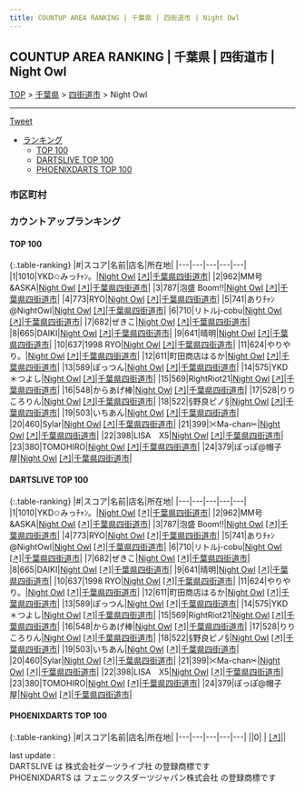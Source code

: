 ```yaml
---
title: COUNTUP AREA RANKING | 千葉県 | 四街道市 | Night Owl
---
```

## COUNTUP AREA RANKING | 千葉県 | 四街道市 | Night Owl

[TOP](/darts/rank/) > [千葉県](/darts/rank/千葉県/) > [四街道市](/darts/rank/千葉県/四街道市/) > Night Owl

___

<a href="https://twitter.com/share?ref_src=twsrc%5Etfw" data-text="COUNTUP AREA RANKING | 千葉県四街道市Night Owl" class="twitter-share-button" data-hashtags="DARTSLIVE,PHOENIXDARTS,darts,ダーツ" data-show-count="false">Tweet</a>

* [ランキング](#カウントアップランキング)
    * [TOP 100](#top-100)
    * [DARTSLIVE TOP 100](#dartslive-top-100)
    * [PHOENIXDARTS TOP 100](#phoenixdarts-top-100)

### 市区町村

<ul>

</ul>

### カウントアップランキング

#### TOP 100



{:.table-ranking}
|#|スコア|名前|店名|所在地|
|---|---|---|---|---|
|1|1010|<span class="rank-name-dl">YKD✩みっﾁｬﾝ。</span>|<a href="/darts/rank/shops/f4267815cd7f6f900d9b047a20a7ba1e.html">Night Owl</a> <a href="https://search.dartslive.com/jp/shop/f4267815cd7f6f900d9b047a20a7ba1e">[↗]</a>|<a href="/darts/rank/千葉県/四街道市">千葉県四街道市</a>|
|2|962|<span class="rank-name-dl">MM号&amp;ASKA</span>|<a href="/darts/rank/shops/f4267815cd7f6f900d9b047a20a7ba1e.html">Night Owl</a> <a href="https://search.dartslive.com/jp/shop/f4267815cd7f6f900d9b047a20a7ba1e">[↗]</a>|<a href="/darts/rank/千葉県/四街道市">千葉県四街道市</a>|
|3|787|<span class="rank-name-dl">泡盛 Boom!!</span>|<a href="/darts/rank/shops/f4267815cd7f6f900d9b047a20a7ba1e.html">Night Owl</a> <a href="https://search.dartslive.com/jp/shop/f4267815cd7f6f900d9b047a20a7ba1e">[↗]</a>|<a href="/darts/rank/千葉県/四街道市">千葉県四街道市</a>|
|4|773|<span class="rank-name-dl">RYO</span>|<a href="/darts/rank/shops/f4267815cd7f6f900d9b047a20a7ba1e.html">Night Owl</a> <a href="https://search.dartslive.com/jp/shop/f4267815cd7f6f900d9b047a20a7ba1e">[↗]</a>|<a href="/darts/rank/千葉県/四街道市">千葉県四街道市</a>|
|5|741|<span class="rank-name-dl">ありﾁｬﾝ@NightOwl</span>|<a href="/darts/rank/shops/f4267815cd7f6f900d9b047a20a7ba1e.html">Night Owl</a> <a href="https://search.dartslive.com/jp/shop/f4267815cd7f6f900d9b047a20a7ba1e">[↗]</a>|<a href="/darts/rank/千葉県/四街道市">千葉県四街道市</a>|
|6|710|<span class="rank-name-dl">リトルj-cobu</span>|<a href="/darts/rank/shops/f4267815cd7f6f900d9b047a20a7ba1e.html">Night Owl</a> <a href="https://search.dartslive.com/jp/shop/f4267815cd7f6f900d9b047a20a7ba1e">[↗]</a>|<a href="/darts/rank/千葉県/四街道市">千葉県四街道市</a>|
|7|682|<span class="rank-name-dl">ぜきこ</span>|<a href="/darts/rank/shops/f4267815cd7f6f900d9b047a20a7ba1e.html">Night Owl</a> <a href="https://search.dartslive.com/jp/shop/f4267815cd7f6f900d9b047a20a7ba1e">[↗]</a>|<a href="/darts/rank/千葉県/四街道市">千葉県四街道市</a>|
|8|665|<span class="rank-name-dl">DAIKI</span>|<a href="/darts/rank/shops/f4267815cd7f6f900d9b047a20a7ba1e.html">Night Owl</a> <a href="https://search.dartslive.com/jp/shop/f4267815cd7f6f900d9b047a20a7ba1e">[↗]</a>|<a href="/darts/rank/千葉県/四街道市">千葉県四街道市</a>|
|9|641|<span class="rank-name-dl">晴明</span>|<a href="/darts/rank/shops/f4267815cd7f6f900d9b047a20a7ba1e.html">Night Owl</a> <a href="https://search.dartslive.com/jp/shop/f4267815cd7f6f900d9b047a20a7ba1e">[↗]</a>|<a href="/darts/rank/千葉県/四街道市">千葉県四街道市</a>|
|10|637|<span class="rank-name-dl">1998 RYO</span>|<a href="/darts/rank/shops/f4267815cd7f6f900d9b047a20a7ba1e.html">Night Owl</a> <a href="https://search.dartslive.com/jp/shop/f4267815cd7f6f900d9b047a20a7ba1e">[↗]</a>|<a href="/darts/rank/千葉県/四街道市">千葉県四街道市</a>|
|11|624|<span class="rank-name-dl">やりやり。</span>|<a href="/darts/rank/shops/f4267815cd7f6f900d9b047a20a7ba1e.html">Night Owl</a> <a href="https://search.dartslive.com/jp/shop/f4267815cd7f6f900d9b047a20a7ba1e">[↗]</a>|<a href="/darts/rank/千葉県/四街道市">千葉県四街道市</a>|
|12|611|<span class="rank-name-dl">町田商店はるか</span>|<a href="/darts/rank/shops/f4267815cd7f6f900d9b047a20a7ba1e.html">Night Owl</a> <a href="https://search.dartslive.com/jp/shop/f4267815cd7f6f900d9b047a20a7ba1e">[↗]</a>|<a href="/darts/rank/千葉県/四街道市">千葉県四街道市</a>|
|13|589|<span class="rank-name-dl">ぽっつん</span>|<a href="/darts/rank/shops/f4267815cd7f6f900d9b047a20a7ba1e.html">Night Owl</a> <a href="https://search.dartslive.com/jp/shop/f4267815cd7f6f900d9b047a20a7ba1e">[↗]</a>|<a href="/darts/rank/千葉県/四街道市">千葉県四街道市</a>|
|14|575|<span class="rank-name-dl">YKD＊つよし</span>|<a href="/darts/rank/shops/f4267815cd7f6f900d9b047a20a7ba1e.html">Night Owl</a> <a href="https://search.dartslive.com/jp/shop/f4267815cd7f6f900d9b047a20a7ba1e">[↗]</a>|<a href="/darts/rank/千葉県/四街道市">千葉県四街道市</a>|
|15|569|<span class="rank-name-dl">RightRiot21</span>|<a href="/darts/rank/shops/f4267815cd7f6f900d9b047a20a7ba1e.html">Night Owl</a> <a href="https://search.dartslive.com/jp/shop/f4267815cd7f6f900d9b047a20a7ba1e">[↗]</a>|<a href="/darts/rank/千葉県/四街道市">千葉県四街道市</a>|
|16|548|<span class="rank-name-dl">からあげ棒</span>|<a href="/darts/rank/shops/f4267815cd7f6f900d9b047a20a7ba1e.html">Night Owl</a> <a href="https://search.dartslive.com/jp/shop/f4267815cd7f6f900d9b047a20a7ba1e">[↗]</a>|<a href="/darts/rank/千葉県/四街道市">千葉県四街道市</a>|
|17|528|<span class="rank-name-dl">りりころりん</span>|<a href="/darts/rank/shops/f4267815cd7f6f900d9b047a20a7ba1e.html">Night Owl</a> <a href="https://search.dartslive.com/jp/shop/f4267815cd7f6f900d9b047a20a7ba1e">[↗]</a>|<a href="/darts/rank/千葉県/四街道市">千葉県四街道市</a>|
|18|522|<span class="rank-name-dl">§野良ピノ§</span>|<a href="/darts/rank/shops/f4267815cd7f6f900d9b047a20a7ba1e.html">Night Owl</a> <a href="https://search.dartslive.com/jp/shop/f4267815cd7f6f900d9b047a20a7ba1e">[↗]</a>|<a href="/darts/rank/千葉県/四街道市">千葉県四街道市</a>|
|19|503|<span class="rank-name-dl">いちあん</span>|<a href="/darts/rank/shops/f4267815cd7f6f900d9b047a20a7ba1e.html">Night Owl</a> <a href="https://search.dartslive.com/jp/shop/f4267815cd7f6f900d9b047a20a7ba1e">[↗]</a>|<a href="/darts/rank/千葉県/四街道市">千葉県四街道市</a>|
|20|460|<span class="rank-name-dl">Sylar</span>|<a href="/darts/rank/shops/f4267815cd7f6f900d9b047a20a7ba1e.html">Night Owl</a> <a href="https://search.dartslive.com/jp/shop/f4267815cd7f6f900d9b047a20a7ba1e">[↗]</a>|<a href="/darts/rank/千葉県/四街道市">千葉県四街道市</a>|
|21|399|<span class="rank-name-dl">✂Ma-chan✂</span>|<a href="/darts/rank/shops/f4267815cd7f6f900d9b047a20a7ba1e.html">Night Owl</a> <a href="https://search.dartslive.com/jp/shop/f4267815cd7f6f900d9b047a20a7ba1e">[↗]</a>|<a href="/darts/rank/千葉県/四街道市">千葉県四街道市</a>|
|22|398|<span class="rank-name-dl">LISA　X5</span>|<a href="/darts/rank/shops/f4267815cd7f6f900d9b047a20a7ba1e.html">Night Owl</a> <a href="https://search.dartslive.com/jp/shop/f4267815cd7f6f900d9b047a20a7ba1e">[↗]</a>|<a href="/darts/rank/千葉県/四街道市">千葉県四街道市</a>|
|23|380|<span class="rank-name-dl">TOMOHIRO</span>|<a href="/darts/rank/shops/f4267815cd7f6f900d9b047a20a7ba1e.html">Night Owl</a> <a href="https://search.dartslive.com/jp/shop/f4267815cd7f6f900d9b047a20a7ba1e">[↗]</a>|<a href="/darts/rank/千葉県/四街道市">千葉県四街道市</a>|
|24|379|<span class="rank-name-dl">ぽっぽ@帽子屋</span>|<a href="/darts/rank/shops/f4267815cd7f6f900d9b047a20a7ba1e.html">Night Owl</a> <a href="https://search.dartslive.com/jp/shop/f4267815cd7f6f900d9b047a20a7ba1e">[↗]</a>|<a href="/darts/rank/千葉県/四街道市">千葉県四街道市</a>|


#### DARTSLIVE TOP 100



{:.table-ranking}
|#|スコア|名前|店名|所在地|
|---|---|---|---|---|
|1|1010|<span class="rank-name-dl">YKD✩みっﾁｬﾝ。</span>|<a href="/darts/rank/shops/f4267815cd7f6f900d9b047a20a7ba1e.html">Night Owl</a> <a href="https://search.dartslive.com/jp/shop/f4267815cd7f6f900d9b047a20a7ba1e">[↗]</a>|<a href="/darts/rank/千葉県/四街道市">千葉県四街道市</a>|
|2|962|<span class="rank-name-dl">MM号&amp;ASKA</span>|<a href="/darts/rank/shops/f4267815cd7f6f900d9b047a20a7ba1e.html">Night Owl</a> <a href="https://search.dartslive.com/jp/shop/f4267815cd7f6f900d9b047a20a7ba1e">[↗]</a>|<a href="/darts/rank/千葉県/四街道市">千葉県四街道市</a>|
|3|787|<span class="rank-name-dl">泡盛 Boom!!</span>|<a href="/darts/rank/shops/f4267815cd7f6f900d9b047a20a7ba1e.html">Night Owl</a> <a href="https://search.dartslive.com/jp/shop/f4267815cd7f6f900d9b047a20a7ba1e">[↗]</a>|<a href="/darts/rank/千葉県/四街道市">千葉県四街道市</a>|
|4|773|<span class="rank-name-dl">RYO</span>|<a href="/darts/rank/shops/f4267815cd7f6f900d9b047a20a7ba1e.html">Night Owl</a> <a href="https://search.dartslive.com/jp/shop/f4267815cd7f6f900d9b047a20a7ba1e">[↗]</a>|<a href="/darts/rank/千葉県/四街道市">千葉県四街道市</a>|
|5|741|<span class="rank-name-dl">ありﾁｬﾝ@NightOwl</span>|<a href="/darts/rank/shops/f4267815cd7f6f900d9b047a20a7ba1e.html">Night Owl</a> <a href="https://search.dartslive.com/jp/shop/f4267815cd7f6f900d9b047a20a7ba1e">[↗]</a>|<a href="/darts/rank/千葉県/四街道市">千葉県四街道市</a>|
|6|710|<span class="rank-name-dl">リトルj-cobu</span>|<a href="/darts/rank/shops/f4267815cd7f6f900d9b047a20a7ba1e.html">Night Owl</a> <a href="https://search.dartslive.com/jp/shop/f4267815cd7f6f900d9b047a20a7ba1e">[↗]</a>|<a href="/darts/rank/千葉県/四街道市">千葉県四街道市</a>|
|7|682|<span class="rank-name-dl">ぜきこ</span>|<a href="/darts/rank/shops/f4267815cd7f6f900d9b047a20a7ba1e.html">Night Owl</a> <a href="https://search.dartslive.com/jp/shop/f4267815cd7f6f900d9b047a20a7ba1e">[↗]</a>|<a href="/darts/rank/千葉県/四街道市">千葉県四街道市</a>|
|8|665|<span class="rank-name-dl">DAIKI</span>|<a href="/darts/rank/shops/f4267815cd7f6f900d9b047a20a7ba1e.html">Night Owl</a> <a href="https://search.dartslive.com/jp/shop/f4267815cd7f6f900d9b047a20a7ba1e">[↗]</a>|<a href="/darts/rank/千葉県/四街道市">千葉県四街道市</a>|
|9|641|<span class="rank-name-dl">晴明</span>|<a href="/darts/rank/shops/f4267815cd7f6f900d9b047a20a7ba1e.html">Night Owl</a> <a href="https://search.dartslive.com/jp/shop/f4267815cd7f6f900d9b047a20a7ba1e">[↗]</a>|<a href="/darts/rank/千葉県/四街道市">千葉県四街道市</a>|
|10|637|<span class="rank-name-dl">1998 RYO</span>|<a href="/darts/rank/shops/f4267815cd7f6f900d9b047a20a7ba1e.html">Night Owl</a> <a href="https://search.dartslive.com/jp/shop/f4267815cd7f6f900d9b047a20a7ba1e">[↗]</a>|<a href="/darts/rank/千葉県/四街道市">千葉県四街道市</a>|
|11|624|<span class="rank-name-dl">やりやり。</span>|<a href="/darts/rank/shops/f4267815cd7f6f900d9b047a20a7ba1e.html">Night Owl</a> <a href="https://search.dartslive.com/jp/shop/f4267815cd7f6f900d9b047a20a7ba1e">[↗]</a>|<a href="/darts/rank/千葉県/四街道市">千葉県四街道市</a>|
|12|611|<span class="rank-name-dl">町田商店はるか</span>|<a href="/darts/rank/shops/f4267815cd7f6f900d9b047a20a7ba1e.html">Night Owl</a> <a href="https://search.dartslive.com/jp/shop/f4267815cd7f6f900d9b047a20a7ba1e">[↗]</a>|<a href="/darts/rank/千葉県/四街道市">千葉県四街道市</a>|
|13|589|<span class="rank-name-dl">ぽっつん</span>|<a href="/darts/rank/shops/f4267815cd7f6f900d9b047a20a7ba1e.html">Night Owl</a> <a href="https://search.dartslive.com/jp/shop/f4267815cd7f6f900d9b047a20a7ba1e">[↗]</a>|<a href="/darts/rank/千葉県/四街道市">千葉県四街道市</a>|
|14|575|<span class="rank-name-dl">YKD＊つよし</span>|<a href="/darts/rank/shops/f4267815cd7f6f900d9b047a20a7ba1e.html">Night Owl</a> <a href="https://search.dartslive.com/jp/shop/f4267815cd7f6f900d9b047a20a7ba1e">[↗]</a>|<a href="/darts/rank/千葉県/四街道市">千葉県四街道市</a>|
|15|569|<span class="rank-name-dl">RightRiot21</span>|<a href="/darts/rank/shops/f4267815cd7f6f900d9b047a20a7ba1e.html">Night Owl</a> <a href="https://search.dartslive.com/jp/shop/f4267815cd7f6f900d9b047a20a7ba1e">[↗]</a>|<a href="/darts/rank/千葉県/四街道市">千葉県四街道市</a>|
|16|548|<span class="rank-name-dl">からあげ棒</span>|<a href="/darts/rank/shops/f4267815cd7f6f900d9b047a20a7ba1e.html">Night Owl</a> <a href="https://search.dartslive.com/jp/shop/f4267815cd7f6f900d9b047a20a7ba1e">[↗]</a>|<a href="/darts/rank/千葉県/四街道市">千葉県四街道市</a>|
|17|528|<span class="rank-name-dl">りりころりん</span>|<a href="/darts/rank/shops/f4267815cd7f6f900d9b047a20a7ba1e.html">Night Owl</a> <a href="https://search.dartslive.com/jp/shop/f4267815cd7f6f900d9b047a20a7ba1e">[↗]</a>|<a href="/darts/rank/千葉県/四街道市">千葉県四街道市</a>|
|18|522|<span class="rank-name-dl">§野良ピノ§</span>|<a href="/darts/rank/shops/f4267815cd7f6f900d9b047a20a7ba1e.html">Night Owl</a> <a href="https://search.dartslive.com/jp/shop/f4267815cd7f6f900d9b047a20a7ba1e">[↗]</a>|<a href="/darts/rank/千葉県/四街道市">千葉県四街道市</a>|
|19|503|<span class="rank-name-dl">いちあん</span>|<a href="/darts/rank/shops/f4267815cd7f6f900d9b047a20a7ba1e.html">Night Owl</a> <a href="https://search.dartslive.com/jp/shop/f4267815cd7f6f900d9b047a20a7ba1e">[↗]</a>|<a href="/darts/rank/千葉県/四街道市">千葉県四街道市</a>|
|20|460|<span class="rank-name-dl">Sylar</span>|<a href="/darts/rank/shops/f4267815cd7f6f900d9b047a20a7ba1e.html">Night Owl</a> <a href="https://search.dartslive.com/jp/shop/f4267815cd7f6f900d9b047a20a7ba1e">[↗]</a>|<a href="/darts/rank/千葉県/四街道市">千葉県四街道市</a>|
|21|399|<span class="rank-name-dl">✂Ma-chan✂</span>|<a href="/darts/rank/shops/f4267815cd7f6f900d9b047a20a7ba1e.html">Night Owl</a> <a href="https://search.dartslive.com/jp/shop/f4267815cd7f6f900d9b047a20a7ba1e">[↗]</a>|<a href="/darts/rank/千葉県/四街道市">千葉県四街道市</a>|
|22|398|<span class="rank-name-dl">LISA　X5</span>|<a href="/darts/rank/shops/f4267815cd7f6f900d9b047a20a7ba1e.html">Night Owl</a> <a href="https://search.dartslive.com/jp/shop/f4267815cd7f6f900d9b047a20a7ba1e">[↗]</a>|<a href="/darts/rank/千葉県/四街道市">千葉県四街道市</a>|
|23|380|<span class="rank-name-dl">TOMOHIRO</span>|<a href="/darts/rank/shops/f4267815cd7f6f900d9b047a20a7ba1e.html">Night Owl</a> <a href="https://search.dartslive.com/jp/shop/f4267815cd7f6f900d9b047a20a7ba1e">[↗]</a>|<a href="/darts/rank/千葉県/四街道市">千葉県四街道市</a>|
|24|379|<span class="rank-name-dl">ぽっぽ@帽子屋</span>|<a href="/darts/rank/shops/f4267815cd7f6f900d9b047a20a7ba1e.html">Night Owl</a> <a href="https://search.dartslive.com/jp/shop/f4267815cd7f6f900d9b047a20a7ba1e">[↗]</a>|<a href="/darts/rank/千葉県/四街道市">千葉県四街道市</a>|


#### PHOENIXDARTS TOP 100



{:.table-ranking}
|#|スコア|名前|店名|所在地|
|---|---|---|---|---|
||0|<span class="rank-name-dl"> </span>|<a href="/darts/rank/shops/.html"></a> <a href="">[↗]</a>|<a href="/darts/rank//"></a>|


<div class="footer border-top border-gray-light mt-5 pt-3 text-right text-gray">
    last update : <span style="font-weight: italic" id="foot_last_modified"></span><br />
    DARTSLIVE は 株式会社ダーツライブ社 の登録商標です<br />
    PHOENIXDARTS は フェニックスダーツジャパン株式会社 の登録商標です<br />
</div>

<script src="https://cdnjs.cloudflare.com/ajax/libs/jquery.tablesorter/2.31.3/js/jquery.tablesorter.min.js" integrity="sha512-qzgd5cYSZcosqpzpn7zF2ZId8f/8CHmFKZ8j7mU4OUXTNRd5g+ZHBPsgKEwoqxCtdQvExE5LprwwPAgoicguNg==" crossorigin="anonymous" referrerpolicy="no-referrer"></script>
<link rel="stylesheet" href="https://cdnjs.cloudflare.com/ajax/libs/jquery.tablesorter/2.31.3/css/theme.default.min.css" integrity="sha512-wghhOJkjQX0Lh3NSWvNKeZ0ZpNn+SPVXX1Qyc9OCaogADktxrBiBdKGDoqVUOyhStvMBmJQ8ZdMHiR3wuEq8+w==" crossorigin="anonymous" referrerpolicy="no-referrer" />
<script>
$(function() {
    $(".table-ranking").tablesorter({sortList:[[0, 0]]});
    $("#foot_last_modified").text(formatDate(new Date(document.lastModified), 'yyyy-MM-dd HH:mm:ss'));
});
</script>

<script async src="https://platform.twitter.com/widgets.js" charset="utf-8"></script>